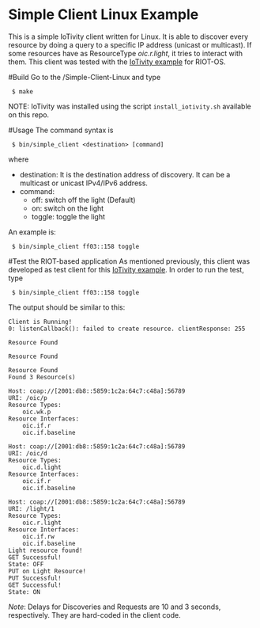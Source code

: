 <!--
# Copyright (C) 2017 Create-Net / FBK.
# All rights reserved. This program and the accompanying materials
# are made available under the terms of the Eclipse Public License 2.0
# which accompanies this distribution, and is available at
# https://www.eclipse.org/legal/epl-2.0/
# 
# Contributors:
#     Create-Net / FBK - initial API and implementation
-->

Simple Client Linux Example
========================

This is a simple IoTivity client written for Linux. It is able to discover every resource by doing a query to a specific IP address (unicast or multicast). If some resources have as ResourceType *oic.r.light*, it tries to interact with them. This client was tested with the [IoTivity example][1] for RIOT-OS. 

#Build
Go to the /Simple-Client-Linux and type
```
 $ make
```
NOTE: IoTivity was installed using the script `install_iotivity.sh` available on this repo.

#Usage
The command syntax is
```
 $ bin/simple_client <destination> [command]
```
where 
 - destination: It is the destination address of discovery. It can be a multicast or unicast IPv4/IPv6 address.
 - command:
	 - off: switch off the light (Default)
	 - on: switch on the light
	 - toggle: toggle the light

An example is:
```
 $ bin/simple_client ff03::158 toggle
```

#Test the RIOT-based application
As mentioned previously, this client was developed as test client for this [IoTivity example][1]. In order to run the test, type
```
 $ bin/simple_client ff03::158 toggle
```
The output should be similar to this:
```
Client is Running!
0: listenCallback(): failed to create resource. clientResponse: 255

Resource Found

Resource Found

Resource Found
Found 3 Resource(s)

Host: coap://[2001:db8::5859:1c2a:64c7:c48a]:56789
URI: /oic/p
Resource Types:
	oic.wk.p
Resource Interfaces: 
	oic.if.r
	oic.if.baseline

Host: coap://[2001:db8::5859:1c2a:64c7:c48a]:56789
URI: /oic/d
Resource Types:
	oic.d.light
Resource Interfaces: 
	oic.if.r
	oic.if.baseline

Host: coap://[2001:db8::5859:1c2a:64c7:c48a]:56789
URI: /light/1
Resource Types:
	oic.r.light
Resource Interfaces: 
	oic.if.rw
	oic.if.baseline
Light resource found!
GET Successful!
State: OFF
PUT on Light Resource!
PUT Successful!
GET Successful!
State: ON

```

*Note*: Delays for Discoveries and Requests are 10 and 3 seconds, respectively. They are hard-coded in the client code.

 [1]: https://github.com/Agile-IoT/agile-iotivity/tree/master/RIOT/examples/iotivity_examples#l2n_comm

